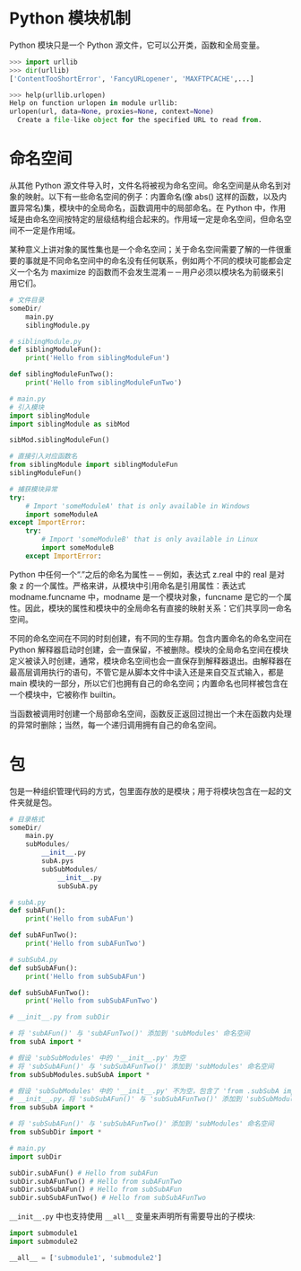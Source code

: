 # Python 模块机制

Python 模块只是一个 Python 源文件，它可以公开类，函数和全局变量。

```py
>>> import urllib
>>> dir(urllib)
['ContentTooShortError', 'FancyURLopener', 'MAXFTPCACHE',...]

>>> help(urllib.urlopen)
Help on function urlopen in module urllib:
urlopen(url, data=None, proxies=None, context=None)
  Create a file-like object for the specified URL to read from.
```

# 命名空间

从其他 Python 源文件导入时，文件名将被视为命名空间。命名空间是从命名到对象的映射。以下有一些命名空间的例子：内置命名(像 abs() 这样的函数，以及内置异常名)集，模块中的全局命名，函数调用中的局部命名。在 Python 中，作用域是由命名空间按特定的层级结构组合起来的。作用域一定是命名空间，但命名空间不一定是作用域。

某种意义上讲对象的属性集也是一个命名空间；关于命名空间需要了解的一件很重要的事就是不同命名空间中的命名没有任何联系，例如两个不同的模块可能都会定义一个名为 maximize 的函数而不会发生混淆－－用户必须以模块名为前缀来引用它们。

```py
# 文件目录
someDir/
	main.py
	siblingModule.py

# siblingModule.py
def siblingModuleFun():
	print('Hello from siblingModuleFun')

def siblingModuleFunTwo():
	print('Hello from siblingModuleFunTwo')

# main.py
# 引入模块
import siblingModule
import siblingModule as sibMod

sibMod.siblingModuleFun()

# 直接引入对应函数名
from siblingModule import siblingModuleFun
siblingModuleFun()

# 捕获模块异常
try:
    # Import 'someModuleA' that is only available in Windows
    import someModuleA
except ImportError:
    try:
	    # Import 'someModuleB' that is only available in Linux
        import someModuleB
    except ImportError:
```

Python 中任何一个“.”之后的命名为属性－－例如，表达式 z.real 中的 real 是对象 z 的一个属性。严格来讲，从模块中引用命名是引用属性：表达式 modname.funcname 中，modname 是一个模块对象，funcname 是它的一个属性。因此，模块的属性和模块中的全局命名有直接的映射关系：它们共享同一命名空间。

不同的命名空间在不同的时刻创建，有不同的生存期。包含内置命名的命名空间在 Python 解释器启动时创建，会一直保留，不被删除。模块的全局命名空间在模块定义被读入时创建，通常，模块命名空间也会一直保存到解释器退出。由解释器在最高层调用执行的语句，不管它是从脚本文件中读入还是来自交互式输入，都是 main 模块的一部分，所以它们也拥有自己的命名空间；内置命名也同样被包含在一个模块中，它被称作 builtin。

当函数被调用时创建一个局部命名空间，函数反正返回过抛出一个未在函数内处理的异常时删除；当然，每一个递归调用拥有自己的命名空间。

# 包

包是一种组织管理代码的方式，包里面存放的是模块；用于将模块包含在一起的文件夹就是包。

```py
# 目录格式
someDir/
	main.py
	subModules/
		__init__.py
		subA.pys
		subSubModules/
			__init__.py
			subSubA.py

# subA.py
def subAFun():
	print('Hello from subAFun')

def subAFunTwo():
	print('Hello from subAFunTwo')

# subSubA.py
def subSubAFun():
	print('Hello from subSubAFun')

def subSubAFunTwo():
	print('Hello from subSubAFunTwo')

# __init__.py from subDir

# 将 'subAFun()' 与 'subAFunTwo()' 添加到 'subModules' 命名空间
from subA import *

# 假设 'subSubModules' 中的 '__init__.py' 为空
# 将 'subSubAFun()' 与 'subSubAFunTwo()' 添加到 'subModules' 命名空间
from subSubModules.subSubA import *

# 假设 'subSubModules' 中的 '__init__.py' 不为空，包含了 'from .subSubA import *'
# __init__.py，将 'subSubAFun()' 与 'subSubAFunTwo()' 添加到 'subSubModules' 命名空间
from subSubA import *

# 将 'subSubAFun()' 与 'subSubAFunTwo()' 添加到 'subModules' 命名空间
from subSubDir import *

# main.py
import subDir

subDir.subAFun() # Hello from subAFun
subDir.subAFunTwo() # Hello from subAFunTwo
subDir.subSubAFun() # Hello from subSubAFun
subDir.subSubAFunTwo() # Hello from subSubAFunTwo
```

`__init__.py` 中也支持使用 `__all__` 变量来声明所有需要导出的子模块:

```py
import submodule1
import submodule2

__all__ = ['submodule1', 'submodule2']
```
